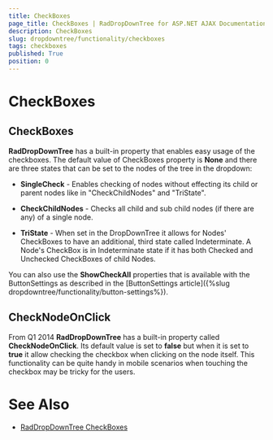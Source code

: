```yaml
---
title: CheckBoxes
page_title: CheckBoxes | RadDropDownTree for ASP.NET AJAX Documentation
description: CheckBoxes
slug: dropdowntree/functionality/checkboxes
tags: checkboxes
published: True
position: 0
---
```


# CheckBoxes



## CheckBoxes

**RadDropDownTree** has a built-in property that enables easy usage of the checkboxes. The default value of CheckBoxes property is **None** and there are three states that can be set to the nodes of the tree in the dropdown:

* **SingleCheck** - Enables checking of nodes without effecting its child or parent nodes like in "CheckChildNodes" and "TriState".

* **CheckChildNodes** - Checks all child and sub child nodes (if there are any) of a single node.

* **TriState** - When set in the DropDownTree it allows for Nodes' CheckBoxes to have an additional, third state called Indeterminate. A Node's CheckBox is in Indeterminate state if it has both Checked and Unchecked CheckBoxes of child Nodes.

You can also use the **ShowCheckAll** properties that is available with the ButtonSettings as described in the [ButtonSettings article]({%slug dropdowntree/functionality/button-settings%}).

## CheckNodeOnClick

From Q1 2014 **RadDropDownTree** has a built-in property called **CheckNodeOnClick**. Its default value is set to **false** but when it is set to **true** it allow checking the checkbox when clicking on the node itself. This functionality can be quite handy in mobile scenarios when touching the checkbox may be tricky for the users.

# See Also

 * [RadDropDownTree CheckBoxes](https://demos.telerik.com/aspnet-ajax/dropdowntree/examples/functionality/checkboxes/defaultcs.aspx)
